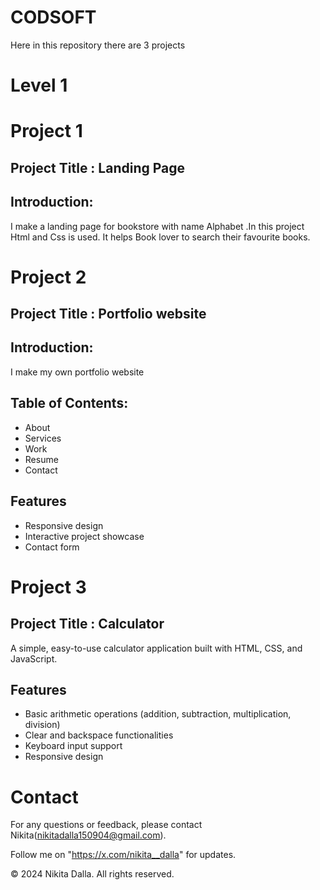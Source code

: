 # CODSOFT
Here in this repository there are 3 projects

# Level 1

# Project 1

## Project Title : Landing Page
## Introduction:
I make a landing page for bookstore with name Alphabet .In this project Html and Css is used. It helps Book lover to search their favourite books.


# Project 2

## Project Title : Portfolio website
## Introduction:
I make my own portfolio website
## Table of Contents:
   - About
   - Services
   - Work
   - Resume
   - Contact
## Features
   - Responsive design
   - Interactive project showcase
   - Contact form
  

# Project 3

## Project Title : Calculator

A simple, easy-to-use calculator application built with HTML, CSS, and JavaScript.

## Features

- Basic arithmetic operations (addition, subtraction, multiplication, division)
- Clear and backspace functionalities
- Keyboard input support
- Responsive design

# Contact

For any questions or feedback, please contact Nikita(nikitadalla150904@gmail.com).

Follow me on "https://x.com/nikita__dalla" for updates.

© 2024 Nikita Dalla. All rights reserved.

